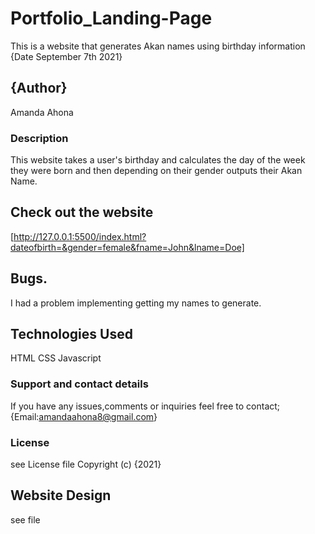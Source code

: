 
# Portfolio_Landing-Page
This is a website that generates Akan names using birthday information {Date September 7th 2021}
## {Author}
Amanda Ahona

### Description
 This website takes a user's birthday and calculates the day of the week they were born and then depending on their gender outputs their Akan Name. 

## Check out the website
[http://127.0.0.1:5500/index.html?dateofbirth=&gender=female&fname=John&lname=Doe]


##  Bugs.
I had a problem implementing getting my names to generate.
## Technologies Used
HTML
CSS
Javascript 
### Support and contact details
If you have any issues,comments or inquiries feel free to contact;
{Email:amandaahona8@gmail.com}

### License
see License file Copyright (c) {2021}
## Website Design
see file
